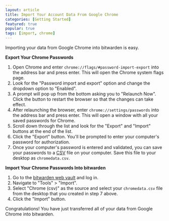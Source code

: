 ```yaml
---
layout: article
title: Import Your Account Data From Google Chrome
categories: [Getting Started]
featured: true
popular: true
tags: [import, chrome]
---
```


Importing your data from Google Chrome into bitwarden is easy. 

**Export Your Chrome Passwords**

1. Open Chrome and enter `chrome://flags/#password-import-export` into the address bar and press enter. This will open 
   the Chrome system flags page.
2. Look for the "Password import and export" option and change the dropdown option to "Enabled".
3. A prompt will pop up from the bottom asking you to "Relaunch Now". Click the button to restart the browser so that the
   changes can take effect.
4. After relaunching the browser, enter `chrome://settings/passwords` into the address bar and press enter. This will
   open a window with all your saved passwords for Chrome.
5. Scroll down through the list and look for the "Export" and "Import" buttons at the end of the list.
6. Click the "Export" button. You'll be prompted to enter your computer's password for authorization.
7. Once your computer's password is entered and validated, you can save your passwords to a [CSV][csv] file on your
   computer. Save this file to your desktop as `chromedata.csv`.

**Import Your Chrome Passwords Into bitwarden**

1. Go to the [bitwarden web vault][bitwarden-vault] and log in.
2. Navigate to "Tools" > "Import".
3. Select "Chrome (csv)" as the source and select your `chromedata.csv` file from the desktop that you created in step 7
   above.
4. Click the "Import" button.

Congratulations! You have just transferred all of your data from Google Chrome into bitwarden.

[csv]: https://en.wikipedia.org/wiki/Comma-separated_values
[bitwarden-vault]: https://vault.bitwarden.com
